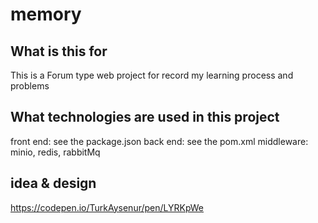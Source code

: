# memory

## What is this for
This is a Forum type web project for record my learning process and problems


## What technologies are used in this project

front end: see the package.json
back end: see the pom.xml
middleware: minio, redis, rabbitMq


## idea & design
https://codepen.io/TurkAysenur/pen/LYRKpWe